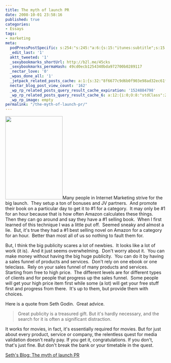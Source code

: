```yaml
---
title: The myth of launch PR
date: 2008-10-01 23:58:16
published: true
categories:
- Essays
tags:
- marketing
meta:
  podPressPostSpecific: s:254:"s:245:"a:6:{s:15:"itunes:subtitle";s:15:"##PostExcerpt##";s:14:"itunes:summary";s:15:"##PostExcerpt##";s:15:"itunes:keywords";s:17:"##WordPressCats##";s:13:"itunes:author";s:10:"##Global##";s:15:"itunes:explicit";s:2:"No";s:12:"itunes:block";s:2:"No";}";";
  _edit_last: '1'
  aktt_tweeted: '1'
  _sexybookmarks_shortUrl: http://b2l.me/45cks
  _sexybookmarks_permaHash: 49cd0ecb1254340bda972700b0289117
  _nectar_love: '0'
  _wpas_done_all: '1'
  _jetpack_related_posts_cache: a:1:{s:32:"8f6677c9d6b0f903e98ad32ec61f8deb";a:2:{s:7:"expires";i:1470795800;s:7:"payload";a:3:{i:0;a:1:{s:2:"id";i:1157;}i:1;a:1:{s:2:"id";i:1853;}i:2;a:1:{s:2:"id";i:3649;}}}}
  nectar_blog_post_view_count: '162'
  _wp_rp_related_posts_query_result_cache_expiration: '1524884798'
  _wp_rp_related_posts_query_result_cache_6: a:12:{i:0;O:8:"stdClass":2:{s:7:"post_id";s:4:"1157";s:5:"score";s:18:"61.401829916000835";}i:1;O:8:"stdClass":2:{s:7:"post_id";s:4:"4935";s:5:"score";s:18:"55.895637782498355";}i:2;O:8:"stdClass":2:{s:7:"post_id";s:4:"1203";s:5:"score";s:18:"54.340146373253376";}i:3;O:8:"stdClass":2:{s:7:"post_id";s:4:"1778";s:5:"score";s:17:"53.18796512304546";}i:4;O:8:"stdClass":2:{s:7:"post_id";s:3:"267";s:5:"score";s:18:"45.478512775370945";}i:5;O:8:"stdClass":2:{s:7:"post_id";s:4:"1540";s:5:"score";s:17:"43.60352689651724";}i:6;O:8:"stdClass":2:{s:7:"post_id";s:4:"1297";s:5:"score";s:17:"43.60352689651724";}i:7;O:8:"stdClass":2:{s:7:"post_id";s:4:"1183";s:5:"score";s:18:"41.908931175658914";}i:8;O:8:"stdClass":2:{s:7:"post_id";s:3:"840";s:5:"score";s:17:"41.77560201237762";}i:9;O:8:"stdClass":2:{s:7:"post_id";s:4:"1195";s:5:"score";s:17:"40.56333040518664";}i:10;O:8:"stdClass":2:{s:7:"post_id";s:4:"1170";s:5:"score";s:16:"40.5365741532831";}i:11;O:8:"stdClass":2:{s:7:"post_id";s:3:"968";s:5:"score";s:18:"40.347783668067166";}}
  _wp_rp_image: empty
permalink: "/the-myth-of-launch-pr/"
---
```

<img class="alignright size-full wp-image-1137" title="microphone" src="{{ site.baseurl }}/posts/2008/10/microphone1.jpg" alt="" width="180" height="262" />Many people in Internet Marketing strive for the big launch.  They setup a ton of bonuses and JV partners.  And promote their book on a particular day to get it to #1 for a category.  It may only be #1 for an hour because that is how often Amazon calculates these things.  Then they can go around and say they have a #1 selling book.  When I first learned of this technique I was a little put off.  Seemed sneaky and almost a lie.  But, it's true they had a #1 best selling novel on Amazon for a category for an hour.  Better than most all of us so nothing to fault them for.

But, I think the big publicity scares a lot of newbies.  It looks like a lot of work (it is).  And it just seems overwhelming.  Don't worry about it.  You can make money without having the big huge publicity.  You can do it by having a sales funnel of products and services.  Don't rely on one ebook or one teleclass.  Rely on your sales funnel of many products and services.  Starting from free to high price.  The different levels are for different types of clients and for people that progress up the sales funnel.  Some people will get your high price item first while some (a lot) will get your free stuff first and progress from there.  It's up to them, but provide them with choices.

Here is a quote from Seth Godin.  Great advice.
>Great publicity is a treasured gift. But it's hardly necessary, and the search for it is often a significant distraction.

It works for movies, in fact, it's essentially required for movies. But for just about every product, service or company, the relentless quest for media validation doesn't really pay. If you get it, congratulations. If you don't, that's just fine. But don't break the bank or your timetable in the quest.</blockquote>
<p><a href="http://sethgodin.typepad.com/seths_blog/2008/09/the-myth-of-lau.html" rel="nofollow">Seth's Blog: The myth of launch PR</a></p>
